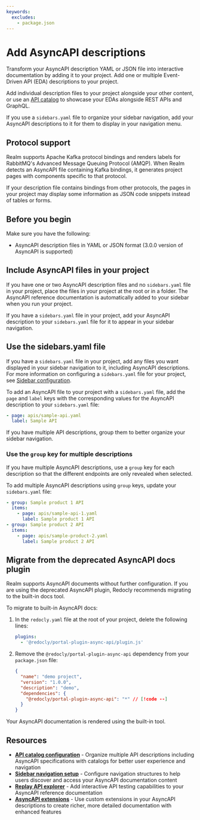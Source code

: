 ```yaml
---
keywords:
  excludes:
    - package.json
---
```


# Add AsyncAPI descriptions

Transform your AsyncAPI description YAML or JSON file into interactive documentation by adding it to your project.
Add one or multiple Event-Driven API (EDA) descriptions to your project.

Add individual description files to your project alongside your other content, or use an [API catalog](../../config/catalog-classic.md) to showcase your EDAs alongside REST APIs and GraphQL.

If you use a `sidebars.yaml` file to organize your sidebar navigation, add your AsyncAPI descriptions to it for them to display in your navigation menu.

## Protocol support

Realm supports Apache Kafka protocol bindings and renders labels for RabbitMQ's Advanced Message Queuing Protocol (AMQP).
When Realm detects an AsyncAPI file containing Kafka bindings, it generates project pages with components specific to that protocol.

If your description file contains bindings from other protocols, the pages in your project may display some information as JSON code snippets instead of tables or forms.

## Before you begin

Make sure you have the following:

- AsyncAPI description files in YAML or JSON format (3.0.0 version of AsyncAPI is supported)

## Include AsyncAPI files in your project

If you have one or two AsyncAPI description files and no `sidebars.yaml` file in your project, place the files in your project at the root or in a folder.
The AsyncAPI reference documentation is automatically added to your sidebar when you run your project.

If you have a `sidebars.yaml` file in your project, add your AsyncAPI description to your `sidebars.yaml` file for it to appear in your sidebar navigation.

## Use the sidebars.yaml file

If you have a `sidebars.yaml` file in your project, add any files you want displayed in your sidebar navigation to it, including AsyncAPI descriptions.
For more information on configuring a `sidebars.yaml` file for your project, see [Sidebar configuration](../../navigation/sidebars.md).

To add an AsyncAPI file to your project with a `sidebars.yaml` file, add the `page` and `label` keys with the corresponding values for the AsyncAPI description to your `sidebars.yaml` file:

```yaml {% title="sidebars.yaml" %}
- page: apis/sample-api.yaml
  label: Sample API
```

If you have multiple API descriptions, group them to better organize your sidebar navigation.

### Use the `group` key for multiple descriptions

If you have multiple AsyncAPI descriptions, use a `group` key for each description so that the different endpoints are only revealed when selected.

To add multiple AsyncAPI descriptions using `group` keys, update your `sidebars.yaml` file:

```yaml {% title="sidebars.yaml" %}
- group: Sample product 1 API
  items:
    - page: apis/sample-api-1.yaml
      label: Sample product 1 API
- group: Sample product 2 API
  items:
    - page: apis/sample-product-2.yaml
      label: Sample product 2 API
```

## Migrate from the deprecated AsyncAPI docs plugin

Realm supports AsyncAPI documents without further configuration.
If you are using the deprecated AsyncAPI plugin, Redocly recommends migrating to the built-in docs tool.

To migrate to built-in AsyncAPI docs:

1. In the `redocly.yaml` file at the root of your project, delete the following lines:

    ```yaml {% title="redocly.yaml" %}
    plugins:
      - '@redocly/portal-plugin-async-api/plugin.js'
    ```
2. Remove the `@redocly/portal-plugin-async-api` dependency from your `package.json` file:

    ```json {% title="package.json" %}
    {
      "name": "demo project",
      "version": "1.0.0",
      "description": "demo",
      "dependencies": {
        "@redocly/portal-plugin-async-api": "*" // [!code --]
      }
    }
    ```

Your AsyncAPI documentation is rendered using the built-in tool.

## Resources

- **[API catalog configuration](../../config/catalog-classic.md)** - Organize multiple API descriptions including AsyncAPI specifications with catalogs for better user experience and navigation
- **[Sidebar navigation setup](../../navigation/sidebars.md)** - Configure navigation structures to help users discover and access your AsyncAPI documentation content
- **[Replay API explorer](./replay.md)** - Add interactive API testing capabilities to your AsyncAPI reference documentation
- **[AsyncAPI extensions](./asyncapi-extensions/index.md)** - Use custom extensions in your AsyncAPI descriptions to create richer, more detailed documentation with enhanced features
